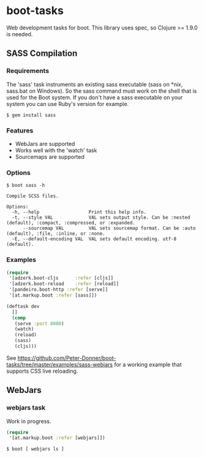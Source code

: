 # boot-tasks
Web development tasks for boot. This library uses spec, so Clojure >= 1.9.0 is needed.

## SASS Compilation

### Requirements
The 'sass' task instruments an existing sass executable (sass on *nix, sass.bat on Windows). So the sass command must work on the shell that is used for the Boot system. If you don't have a sass executable on your system you can use Ruby's version for example.

```
$ gem install sass
```

### Features
- WebJars are supported
- Works well with the 'watch' task
- Sourcemaps are supported

### Options
```
$ boot sass -h

Compile SCSS files.

Options:
  -h, --help                  Print this help info.
  -t, --style VAL             VAL sets output style. Can be :nested (default), :compact, :compressed, or :expanded.
      --sourcemap VAL         VAL sets sourcemap format. Can be :auto (default), :file, :inline, or :none.
  -E, --default-encoding VAL  VAL sets default encoding. utf-8 (default).
```

### Examples
```clojure
(require
 '[adzerk.boot-cljs      :refer [cljs]]
 '[adzerk.boot-reload    :refer [reload]]
 '[pandeiro.boot-http :refer [serve]]
 '[at.markup.boot :refer [sass]])

(deftask dev
  []
  (comp
   (serve :port 8080)
   (watch)
   (reload)
   (sass)
   (cljs)))
```
See https://github.com/Peter-Donner/boot-tasks/tree/master/examples/sass-webjars for a working example that supports CSS live reloading.

## WebJars
### webjars task
Work in progress.
```clojure
(require
 '[at.markup.boot :refer [webjars]])
```

```
$ boot [ webjars ls ]
```
